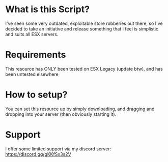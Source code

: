 # What is this Script?
I've seen some very outdated, exploitable store robberies out there, so I've decided to take an initiative and release something that I feel is simplistic and suits all ESX servers.
# Requirements
This resource has ONLY been tested on ESX Legacy (update btw), and has been untested elsewhere
# How to setup?
You can set this resource up by simply downloading, and dragging and dropping into your server (then obviously starting it).
# Support
I offer some limited support via my discord server: https://discord.gg/gKKfSx3s2V
